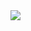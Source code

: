 <!DOCTYPE html>
<html>
  <head>
    <meta charset="UTF-8">
    <title>Antonio Mendoza</title>
  </head>
  <body>
	<img src="http://placehold.it/400x200" class="user">
  </body>
